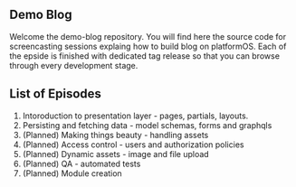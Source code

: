 ## Demo Blog

Welcome the demo-blog repository. You will find here the source code for screencasting sessions explaing how to build blog on platformOS. Each of the epside is finished with dedicated tag release so that you can browse through every development stage.


## List of Episodes

1. Intoroduction to presentation layer - pages, partials, layouts.
2. Persisting and fetching data - model schemas, forms and graphqls
3. (Planned) Making things beauty - handling assets
4. (Planned) Access control - users and authorization policies
5. (Planned) Dynamic assets - image and file upload
6. (Planned) QA - automated tests
7. (Planned) Module creation


